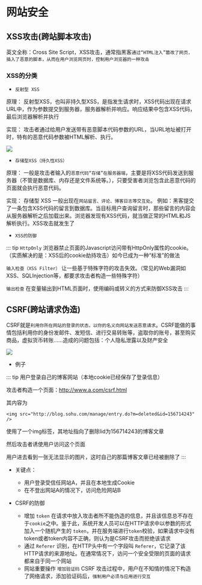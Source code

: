 <!--
 * @Author: your name
 * @Date: 2020-05-27 21:50:25
 * @LastEditTime: 2020-06-01 21:17:12
 * @LastEditors: your name
 * @Description: In User Settings Edit
 * @FilePath: \Jerome-Blog\pages\other\page2.md
--> 
# 网站安全

## XSS攻击(跨站脚本攻击)
英文全称：Cross Site Script，XSS攻击，通常指黑客`通过“HTML注入”篡改了网页，插入了恶意的脚本，从而在用户浏览网页时，控制用户浏览器的一种攻击`

### XSS的分类

- `反射型 XSS`
  
原理： 反射型XSS，也叫非持久型XSS，是指发生请求时，XSS代码出现在请求URL中，作为参数提交到服务器，服务器解析并响应。响应结果中包含XSS代码，最后浏览器解析并执行

实现： 攻击者通过给用户发送带有恶意脚本代码参数的URL，当URL地址被打开时，特有的恶意代码参数被HTML解析、执行。

![](/other-page2-1.png)

- `存储型XSS（持久性XSS）`

原理： 一般是攻击者输入的`恶意代码“存储”在服务器端`，主要是将XSS代码发送到服务器（不管是数据库、内存还是文件系统等。），只要受害者浏览包含此恶意代码的页面就会执行恶意代码。

实现： 存储型 XSS 一般出现在`网站留言、评论、博客日志等交互处`。 例如：黑客提交了一条包含XSS代码的留言到数据库。当目标用户查询留言时，那些留言的内容会从服务器解析之后加载出来。浏览器发现有XSS代码，就当做正常的HTML和JS解析执行。XSS攻击就发生了

- `XSS的防御`

::: tip
`HttpOnly`
浏览器禁止页面的Javascript访问带有HttpOnly属性的cookie。（实质解决的是：XSS后的cookie劫持攻击）如今已成为一种“标准”的做法

`输入检查（XSS Filter）`
让一些基于特殊字符的攻击失效。（常见的Web漏洞如XSS、SQLInjection等，都要求攻击者构造一些特殊字符）

`输出检查`
在变量输出到HTML页面时，使用编码或转义的方式来防御XSS攻击
:::

## CSRF(跨站请求伪造)

CSRF就是`利用你所在网站的登录的状态，以你的名义向网站发送恶意请求`。CSRF能做的事情包括利用你的身份发邮件、发短信、进行交易转账等，盗取你的账号，甚至购买商品，虚拟货币转账......造成的问题包括：个人隐私泄露以及财产安全

![](/other-page2-2.png)

- 例子
  
::: tip
用户登录自己的博客网站（本地cookie已经保存了登录信息）

攻击者构造一个页面：http://www.a.com/csrf.html

其内容为
```
<img src="http://blog.sohu.com/manage/entry.do?m=deleted&id=156714243" />
```

使用了一个img标签，其地址指向了删除Iid为156714243的博客文章

然后攻击者诱使用户访问这个页面

用户进去看到一张无法显示的图片，这时自己的那篇博客文章已经被删除了
:::

- 关键点：
  - 用户登录受信任网站A，并且在本地生成Cookie
  - 在不登出网站A的情况下，访问危险网站B

- CSRF的防御
  - 增加 `token` 在请求中放入攻击者所不能伪造的信息，并且该信息总不存在于`cookie`之中。鉴于此，系统开发人员可以在HTTP请求中以参数的形式加入一个随机产生的 `token`，并在服务端进行`token`校验，如果请求中没有token或者token内容不正确，则认为是CSRF攻击而拒绝该请求
  - 通过 `Referer` 识别，在HTTP头中有一个字段叫 `Referer`，它记录了该HTTP请求的来源地址。在通常情况下，访问一个安全受限的页面的请求都来自于同一个网站
  - 网站重要操作 `增加验证码` CSRF 攻击过程中，用户在不知情的情况下构造了网络请求，添加验证码后，`强制用户必须与应用进行交互`